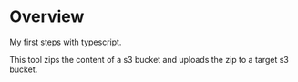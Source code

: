 # Overview

My first steps with typescript.

This tool zips the content of a s3 bucket and uploads the zip to a target s3 bucket.
